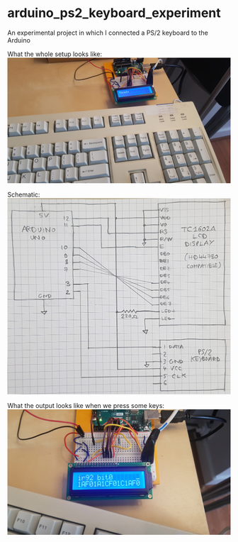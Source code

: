 # arduino_ps2_keyboard_experiment
An experimental project in which I connected a PS/2 keyboard to the Arduino

What the whole setup looks like:
![Setup overview](/screenshots/setup_overview.jpg?raw=true)

Schematic:
![Circuit](/screenshots/circuit.jpg?raw=true)

What the output looks like when we press some keys:
![Example of output](/screenshots/example_of_output_v2.jpg?raw=true)
